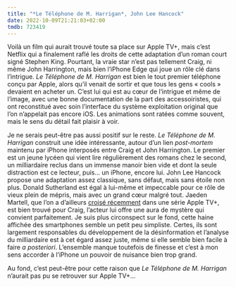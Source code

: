 ```yaml
---
title: "*Le Téléphone de M. Harrigan*, John Lee Hancock"
date: 2022-10-09T21:21:03+02:00
tmdb: 723419 
---
```


Voilà un film qui aurait trouvé toute sa place sur Apple TV+, mais c’est Netflix qui a finalement raflé les droits de cette adaptation d’un roman court signé Stephen King. Pourtant, la vraie star n’est pas tellement Craig, ni même John Harrington, mais bien l’iPhone Edge qui joue un rôle clé dans l’intrigue. *Le Téléphone de M. Harrigan* est bien le tout premier téléphone conçu par Apple, alors qu’il venait de sortir et que tous les gens « cools » devaient en acheter un. C’est lui qui est au cœur de l’intrigue et même de l’image, avec une bonne documentation de la part des accessoiristes, qui ont reconstitué avec soin l’interface du système exploitation original que l’on n’appelait pas encore iOS. Les animations sont ratées comme souvent, mais le sens du détail fait plaisir à voir.

Je ne serais peut-être pas aussi positif sur le reste. *Le Téléphone de M. Harrigan* construit une idée intéressante, autour d’un lien *post-mortem* maintenu par iPhone interposés entre Craig et John Harrington. Le premier est un jeune lycéen qui vient lire régulièrement des romans chez le second, un milliardaire reclus dans un immense manoir bien vide et dont la seule distraction est ce lecteur, puis… un iPhone, encore lui. John Lee Hancock propose une adaptation assez classique, sans défaut, mais sans étoile non plus. Donald Sutherland est égal à lui-même et impeccable pour ce rôle de vieux plein de mépris, mais avec un grand cœur malgré tout. Jaeden Martell, que l’on a d’ailleurs [croisé récemment](https://voiretmanger.fr/defendre-jacob-bomback-apple-tv/) dans une série Apple TV+, est bien trouvé pour Craig, l’acteur lui offre une aura de mystère qui convient parfaitement. Je suis plus circonspect sur le fond, cette haine affichée des smartphones semble un petit peu simpliste. Certes, ils sont largement responsables du développement de la désinformation et l’analyse du milliardaire est à cet égard assez juste, même si elle semble bien facile à faire *a posteriori*. L’ensemble manque toutefois de finesse et c’est à mon sens accorder à l’iPhone un pouvoir de nuisance bien trop grand.

Au fond, c’est peut-être pour cette raison que *Le Téléphone de M. Harrigan* n’aurait pas pu se retrouver sur Apple TV+…

